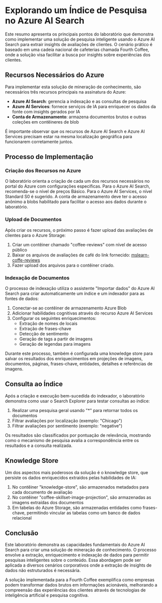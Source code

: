 # Explorando um Índice de Pesquisa no Azure AI Search

Este resumo apresenta os principais pontos do laboratório que demonstra como implementar uma solução de pesquisa inteligente usando o Azure AI Search para extrair insights de avaliações de clientes. O cenário prático é baseado em uma cadeia nacional de cafeterias chamada Fourth Coffee, onde a solução visa facilitar a busca por insights sobre experiências dos clientes.

## Recursos Necessários do Azure

Para implementar esta solução de mineração de conhecimento, são necessários três recursos principais na assinatura do Azure:

- **Azure AI Search**: gerencia a indexação e as consultas de pesquisa
- **Azure AI Services**: fornece serviços de IA para enriquecer os dados da fonte com insights gerados por IA
- **Conta de Armazenamento**: armazena documentos brutos e outras coleções em contêineres de blob

É importante observar que os recursos de Azure AI Search e Azure AI Services precisam estar na mesma localização geográfica para funcionarem corretamente juntos.

## Processo de Implementação

### Criação dos Recursos no Azure

O laboratório orienta a criação de cada um dos recursos necessários no portal do Azure com configurações específicas. Para o Azure AI Search, recomenda-se o nível de preços Básico. Para o Azure AI Services, o nível Standard S0 é sugerido. A conta de armazenamento deve ter o acesso anônimo a blobs habilitado para facilitar o acesso aos dados durante o laboratório.

### Upload de Documentos

Após criar os recursos, o próximo passo é fazer upload das avaliações de clientes para o Azure Storage:

1. Criar um contêiner chamado "coffee-reviews" com nível de acesso público
2. Baixar os arquivos de avaliações de café do link fornecido: [mslearn-coffe-reviews](https://aka.ms/mslearn-coffee-reviews)
3. Fazer upload dos arquivos para o contêiner criado.

### Indexação de Documentos

O processo de indexação utiliza o assistente "Importar dados" do Azure AI Search para criar automaticamente um índice e um indexador para as fontes de dados:

1. Conectar-se ao contêiner de armazenamento Azure Blob
2. Adicionar habilidades cognitivas através do recurso Azure AI Services
3. Configurar os seguintes enriquecimentos:
   - Extração de nomes de locais
   - Extração de frases-chave
   - Detecção de sentimento
   - Geração de tags a partir de imagens
   - Geração de legendas para imagens

Durante este processo, também é configurada uma knowledge store para salvar os resultados dos enriquecimentos em projeções de imagens, documentos, páginas, frases-chave, entidades, detalhes e referências de imagens.

## Consulta ao Índice

Após a criação e execução bem-sucedida do indexador, o laboratório demonstra como usar o Search Explorer para testar consultas ao índice:

1. Realizar uma pesquisa geral usando "*" para retornar todos os documentos
2. Filtrar avaliações por localização (exemplo: "Chicago")
3. Filtrar avaliações por sentimento (exemplo: "negative")

Os resultados são classificados por pontuação de relevância, mostrando como o mecanismo de pesquisa avalia a correspondência entre os resultados e a consulta realizada.

## Knowledge Store

Um dos aspectos mais poderosos da solução é o knowledge store, que persiste os dados enriquecidos extraídos pelas habilidades de IA:

1. No contêiner "knowledge-store", são armazenados metadados para cada documento de avaliação
2. No contêiner "coffee-skillset-image-projection", são armazenadas as imagens extraídas dos documentos
3. Em tabelas do Azure Storage, são armazenadas entidades como frases-chave, permitindo vincular as tabelas como um banco de dados relacional

## Conclusão

Este laboratório demonstra as capacidades fundamentais do Azure AI Search para criar uma solução de mineração de conhecimento. O processo envolve a extração, enriquecimento e indexação de dados para permitir pesquisas inteligentes sobre o conteúdo. Essa abordagem pode ser aplicada a diversos cenários corporativos onde a extração de insights de dados não estruturados é necessária.

A solução implementada para a Fourth Coffee exemplifica como empresas podem transformar dados brutos em informações acionáveis, melhorando a compreensão das experiências dos clientes através de tecnologias de inteligência artificial e pesquisa cognitiva.

